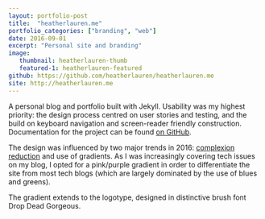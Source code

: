 ```yaml
---
layout: portfolio-post
title:  "heatherlauren.me"
portfolio_categories: ["branding", "web"]
date: 2016-09-01
excerpt: "Personal site and branding"
image:
   thumbnail: heatherlauren-thumb
   featured-1: heatherlauren-featured
github: https://github.com/heatherlauren/heatherlauren.me
site: http://heatherlauren.me
---
```


A personal blog and portfolio built with Jekyll. Usability was my highest priority: the design
process centred on user stories and testing, and the build on keyboard navigation and screen-reader friendly construction. Documentation for the project can be found [on GitHub](https://github.com/heatherlauren/heatherlauren.me/wiki).

The design was influenced by two major trends in 2016: [complexion reduction](https://medium.com/swarm-nyc/complexion-reduction-a-new-trend-in-mobile-design-cef033a0b978#.d9e3mxp4o) and use of gradients. As I was increasingly covering tech issues on my blog, I opted for a pink/purple gradient in order to differentiate the site from most tech blogs (which are largely dominated by the use of blues and greens).

The gradient extends to the logotype, designed in distinctive brush font Drop Dead Gorgeous.

<!-- Use of the JS library [Granim.js](https://sarcadass.github.io/granim.js/index.html) turns the site logo into a reactive, dynamic experience. -->
